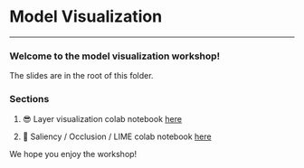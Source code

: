 # Model Visualization

---

### Welcome to the model visualization workshop! 


The slides are in the root of this folder.


### Sections

1. 😎 Layer visualization colab notebook [here](https://colab.research.google.com/drive/15ZY1pUJWdGCMYS-jjOLo6gKnZLNch5CQ)


2. 🤖 Saliency / Occlusion / LIME colab notebook [here](https://colab.research.google.com/drive/18-XCZ5JVrfvA4QyPjZETxDTqCR4iiifl)



We hope you enjoy the workshop!



